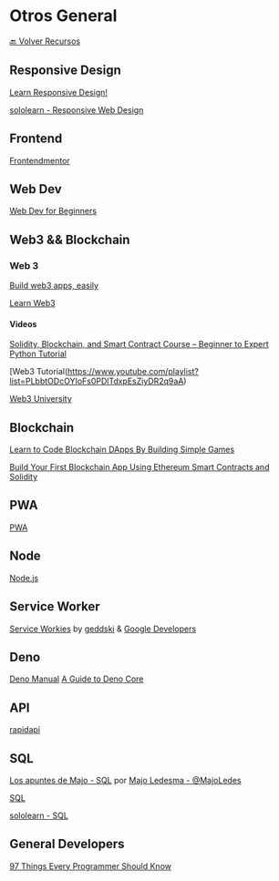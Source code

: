 # Otros General

[🔙 Volver Recursos](https://github.com/vanessamarely/recursos-frontend/)


## Responsive Design

[Learn Responsive Design!](https://web.dev/learn/design/intro/)

[sololearn - Responsive Web Design](https://www.sololearn.com/learning/1162)


## Frontend

[Frontendmentor](https://www.frontendmentor.io/)


## Web Dev

[Web Dev for Beginners](https://github.com/microsoft/Web-Dev-For-Beginners)


## Web3 && Blockchain

### Web 3

[Build web3 apps, easily](https://thirdweb.com/)

[Learn Web3](https://www.learnweb3.io/)


#### Videos

[Solidity, Blockchain, and Smart Contract Course – Beginner to Expert Python Tutorial](https://www.youtube.com/watch?v=M576WGiDBdQ)

[Web3 Tutorial(https://www.youtube.com/playlist?list=PLbbtODcOYIoFs0PDlTdxpEsZiyDR2q9aA)

[Web3 University](https://www.web3.university/tracks/create-a-smart-contract)


## Blockchain

[Learn to Code Blockchain DApps By Building Simple Games](https://cryptozombies.io/)

[Build Your First Blockchain App Using Ethereum Smart Contracts and Solidity](https://www.youtube.com/watch?v=coQ5dg8wM2o)

## PWA

[PWA](https://web.dev/learn/pwa/)


## Node

[Node.js](https://nodeschool.io/)


## Service Worker

[Service Workies](https://serviceworkies.com/) by [geddski](https://mastery.games/) &  [Google Developers](https://web.dev/)


## Deno

[Deno Manual](https://deno.land/manual/introduction)
[A Guide to Deno Core](https://denolib.gitbook.io/guide/)


## API

[rapidapi](https://rapidapi.com/learn)


## SQL


[Los apuntes de Majo - SQL](https://drive.google.com/file/d/1SwcIcPijg0jSjLMAc86gDZV_iDmrKUih/view?usp=sharing) por [Majo Ledesma - @MajoLedes](https://twitter.com/MajoLedes) 

[SQL](https://sqlbolt.com/)

[sololearn - SQL](https://www.sololearn.com/learning/1060)


## General Developers

[97 Things Every Programmer Should Know](https://97-things-every-x-should-know.gitbooks.io/97-things-every-programmer-should-know/content/en/)


